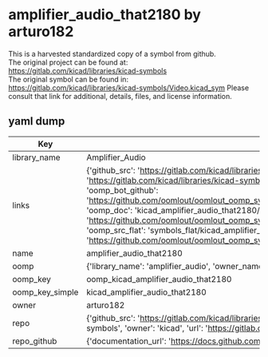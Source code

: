 # amplifier_audio_that2180 by arturo182  
This is a harvested standardized copy of a symbol from github.  
The original project can be found at:  
https://gitlab.com/kicad/libraries/kicad-symbols  
The original symbol can be found in:
https://gitlab.com/kicad/libraries/kicad-symbols/Video.kicad_sym
Please consult that link for additional, details, files, and license information.  
## yaml dump  
| Key | Value |  
| --- | --- |  
| library_name | Amplifier_Audio |  
| links | {'github_src': 'https://gitlab.com/kicad/libraries/kicad-symbols/Video.kicad_sym', 'github_src_repo': 'https://gitlab.com/kicad/libraries/kicad-symbols', 'oomp_bot': 'kicad_amplifier_audio_that2180/working', 'oomp_bot_github': 'https://github.com/oomlout/oomlout_oomp_symbol_bot/tree/main/kicad_amplifier_audio_that2180/working', 'oomp_doc': 'kicad_amplifier_audio_that2180/working', 'oomp_doc_github': 'https://github.com/oomlout/oomlout_oomp_symbol_doc/tree/main/kicad_amplifier_audio_that2180/working', 'oomp_src_flat': 'symbols_flat/kicad_amplifier_audio_that2180/working', 'oomp_src_flat_github': 'https://github.com/oomlout/oomlout_oomp_symbol_src/tree/main/kicad_amplifier_audio_that2180/working'} |  
| name | amplifier_audio_that2180 |  
| oomp | {'library_name': 'amplifier_audio', 'owner_name': 'kicad', 'symbol_name': 'amplifier_audio_that2180'} |  
| oomp_key | oomp_kicad_amplifier_audio_that2180 |  
| oomp_key_simple | kicad_amplifier_audio_that2180 |  
| owner | arturo182 |  
| repo | {'github_src': 'https://gitlab.com/kicad/libraries/kicad-symbols/Video.kicad_sym', 'name': 'libraries/kicad-symbols', 'owner': 'kicad', 'url': 'https://gitlab.com/kicad/libraries/kicad-symbols'} |  
| repo_github | {'documentation_url': 'https://docs.github.com/rest/repos/repos#get-a-repository', 'message': 'Not Found'} |  

